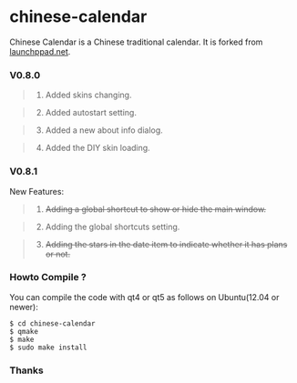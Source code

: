 chinese-calendar
================

Chinese Calendar is a Chinese traditional calendar. It is forked from [launchppad.net](https://launchpad.net/chinese-calendar).

### V0.8.0

> 1. Added skins changing.

> 2. Added autostart setting.

> 3. Added a new about info dialog.

> 4. Added the DIY skin loading.

### V0.8.1

New Features:

> 1. <del>Adding a global shortcut to show or hide the main window.</del>

> 2. Adding the global shortcuts setting.

> 3. <del>Adding the stars in the date item to indicate whether it has plans or not.</del>


### Howto Compile ?

You can compile the code with qt4 or qt5 as follows on Ubuntu(12.04 or newer):

	$ cd chinese-calendar
	$ qmake
	$ make
	$ sudo make install

### Thanks

